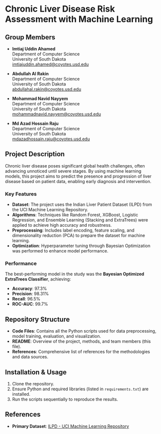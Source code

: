 # Chronic Liver Disease Risk Assessment with Machine Learning

## Group Members
- **Imtiaj Uddin Ahamed**  
  Department of Computer Science  
  University of South Dakota  
  [imtiajuddin.ahamed@coyotes.usd.edu](mailto:imtiajuddin.ahamed@coyotes.usd.edu)

- **Abdullah Al Rakin**  
  Department of Computer Science  
  University of South Dakota  
  [abdullahal.rakin@coyotes.usd.edu](mailto:abdullahal.rakin@coyotes.usd.edu)

- **Mohammad Navid Nayyem**  
  Department of Computer Science  
  University of South Dakota  
  [mohammadnavid.nayyem@coyotes.usd.edu](mailto:mohammadnavid.nayyem@coyotes.usd.edu)

- **Md Azad Hossain Raju**  
  Department of Computer Science  
  University of South Dakota  
  [mdazadhossain.raju@coyotes.usd.edu](mailto:mdazadhossain.raju@coyotes.usd.edu)

## Project Description
Chronic liver disease poses significant global health challenges, often advancing unnoticed until severe stages. By using machine learning models, this project aims to predict the presence and progression of liver disease based on patient data, enabling early diagnosis and intervention.

### Key Features
- **Dataset**: The project uses the Indian Liver Patient Dataset (ILPD) from the UCI Machine Learning Repository.
- **Algorithms**: Techniques like Random Forest, XGBoost, Logistic Regression, and Ensemble Learning (Stacking and ExtraTrees) were applied to achieve high accuracy and robustness.
- **Preprocessing**: Includes label encoding, feature scaling, and dimensionality reduction (PCA) to prepare the dataset for machine learning.
- **Optimization**: Hyperparameter tuning through Bayesian Optimization was performed to enhance model performance.

### Performance
The best-performing model in the study was the **Bayesian Optimized ExtraTrees Classifier**, achieving:
- **Accuracy**: 97.3%
- **Precision**: 98.31%
- **Recall**: 96.5%
- **ROC-AUC**: 99.7%

## Repository Structure
- **Code Files**: Contains all the Python scripts used for data preprocessing, model training, evaluation, and visualization.
- **README**: Overview of the project, methods, and team members (this file).
- **References**: Comprehensive list of references for the methodologies and data sources.

## Installation & Usage
1. Clone the repository.
2. Ensure Python and required libraries (listed in `requirements.txt`) are installed.
3. Run the scripts sequentially to reproduce the results.

## References
- **Primary Dataset**: [ILPD - UCI Machine Learning Repository](https://archive.ics.uci.edu/ml/datasets/ILPD+(Indian+Liver+Patient+Dataset))
